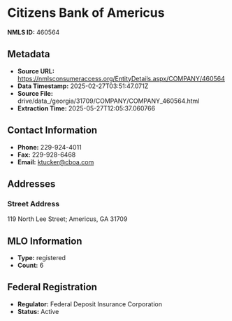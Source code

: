 # Citizens Bank of Americus

**NMLS ID:** 460564

## Metadata
- **Source URL:** https://nmlsconsumeraccess.org/EntityDetails.aspx/COMPANY/460564
- **Data Timestamp:** 2025-02-27T03:51:47.071Z
- **Source File:** drive/data_/georgia/31709/COMPANY/COMPANY_460564.html
- **Extraction Time:** 2025-05-27T12:05:37.060766

## Contact Information
- **Phone:** 229-924-4011
- **Fax:** 229-928-6468
- **Email:** ktucker@cboa.com

## Addresses
### Street Address
119 North Lee Street; Americus, GA 31709

## MLO Information
- **Type:** registered
- **Count:** 6

## Federal Registration
- **Regulator:** Federal Deposit Insurance Corporation
- **Status:** Active
